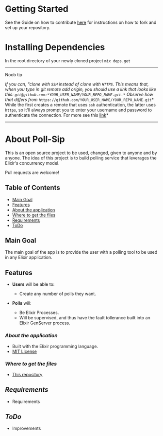 # Getting Started
See the Guide on how to contribute [here](https://github.com/Euklidian-Space/poll-sip/CONTRIBUTING.md#how-to-contribute) for instructions on how to fork and set up your repository.

# Installing Dependencies
In the root directory of your newly cloned project `mix deps.get`


---

Noob tip 

*If you can, "clone with `SSH` instead of clone with `HTTPS`. This means that, when you type in git remote add origin, you should use a link that looks like this: `git@github.com:*YOUR_USER_NAME/YOUR_REPO_NAME.git.*` Observe how that differs from* `https://github.com/YOUR_USER_NAME/YOUR_REPO_NAME.git`* 
While the first creates a remote that uses `ssh` authentication, the latter uses `https`, so it'll always prompt you to enter your username and password to authenticate the connection. For more see this [link](https://gist.github.com/juemura/899241d73cf719de7f540fc68071bd7d)*

---

# About Poll-Sip  
This is an open source project to be used, changed, given to anyone and by anyone.  The idea of this project is to build polling service that leverages the Elixir's concurrency model.  

Pull requests are welcome!

## Table of Contents

- [Main Goal](#main-goal)
- [Features](#features)
- [About the application](#about-the-application)
- [Where to get the files](#where-to-get-the-files)
- [Requirements](#requirements)
- [ToDo](#todo)


## Main Goal

The main goal of the app is to provide the user with a polling tool to be used in any Elixir application.

## Features

* **Users** will be able to:  
  * Create any number of polls they want.

* **Polls** will:
  * Be Elixir Processes.
  * Will be supervised, and thus have the fault tollerance built into an Elixir GenServer process. 


### *About the application*
* Built with the Elixir programming language.
* [MIT License](../blob/master/LICENSE)

### *Where to get the files*
* [This repository](https://github.com/Euklidian-Space/poll-sip)

## *Requirements*
* Requirements

## *ToDo*
* Improvements
